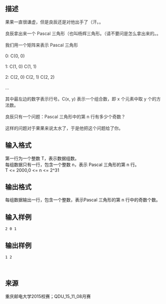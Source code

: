 ## 描述

<p style="color:#333333;font-family:source_code_pro, PingFangSC-Regular, "font-size:15px;background-color:#FFFFFF;"> 果果一直很谦虚，但是良辰还是对他出手了（汗。。<br /> <br /> 良辰拿出来一个 Pascal 三角形（也叫杨辉三角形。（请不要问是怎么拿出来的。。<br /> <br /> 我们用一个矩阵来表示 Pascal 三角形<br /> <br /> 0: C(0, 0)<br /> <br /> 1: C(1, 0) C(1, 1)<br /> <br /> 2: C(2, 0) C(2, 1) C(2, 2)<br /> <br /> ...<br /> <br /> 其中最左边的数字表示行号。C(x, y) 表示一个组合数，即 x 个元素中取 y 个的方法数。<br /> <br /> 良辰只有一个问题：Pascal 三角形中的第 n 行有多少个奇数？<br /> <br /> 这样的问题对于果果来说太水了，于是他把这个问题给了你。<br /> </p>

## 输入格式

第一行为一个整数 T，表示数据组数。<br /> 每组数据只有一行，包含一个整数 n，表示 Pascal 三角形的第 n 行。<br /> T <= 2000,0 <= n <= 2^31<br />

## 输出格式

每组数据输出一行，包含一个整数，表示Pascal 三角形的第 n 行中的奇数个数。

## 输入样例

```plaintext
2 0 1
```

## 输出样例

```plaintext
1 2
```



 

## 来源

重庆邮电大学2015校赛；QDU_15_11_08月赛

